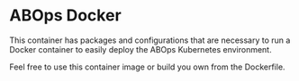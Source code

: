 # ABOps Docker

This container has packages and configurations that are necessary to run a Docker container to easily deploy the ABOps Kubernetes environment.

Feel free to use this container image or build you own from the Dockerfile.